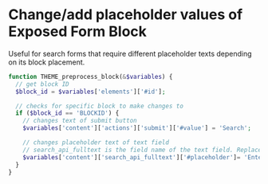 # Change/add placeholder values of Exposed Form Block

Useful for search forms that require different placeholder texts depending on its block placement.

```php
function THEME_preprocess_block(&$variables) {
  // get block ID
  $block_id = $variables['elements']['#id'];

  // checks for specific block to make changes to
  if ($block_id == 'BLOCKID') {
    // changes text of submit button
    $variables['content']['actions']['submit']['#value'] = 'Search';

    // changes placeholder text of text field
    // search_api_fulltext is the field name of the text field. Replace with appropriate field name.
    $variables['content']['search_api_fulltext']['#placeholder']= 'Enter Keywords';
  }
}
```



